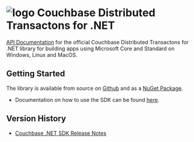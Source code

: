 # ![logo](https://docs.couchbase.com/_/img/couchbase-logo.svg) Couchbase Distributed Transactons for .NET
[API Documentation](api/index.md) for the official Couchbase Distributed Transactons for .NET library for building apps using Microsoft Core and Standard on Windows, Linux and MacOS.

## Getting Started

The library is available from source on [Github](http://github.com/couchbase/couchbase-transactions-dotnet) and as a [NuGet Package](https://www.nuget.org/packages/Couchbase.Transactions/).
* Documentation on how to use the SDK can be found [here](https://www.couchbase.com/products/developer-sdk/dotnet).

## Version History
* [Couchbase .NET SDK Release Notes](https://docs.couchbase.com/dotnet-sdk/current/project-docs/distributed-transactions-dotnet-release-notes.html)

